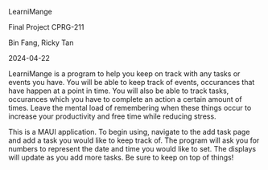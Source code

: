 LearniMange

Final Project CPRG-211

Bin Fang, Ricky Tan

2024-04-22

LearniMange is a program to help you keep on track with any tasks or events you have. 
You will be able to keep track of events, occurances that have happen at a point in time.
You will also be able to track tasks, occurances which you have to complete an action a certain amount of times.
Leave the mental load of remembering when these things occur to increase your productivity and free time while reducing stress.

This is a MAUI application. To begin using, navigate to the add task page and add a task you would like to keep track of. 
The program will ask you for numbers to represent the date and time you would like to set.
The displays will update as you add more tasks.
Be sure to keep on top of things!

